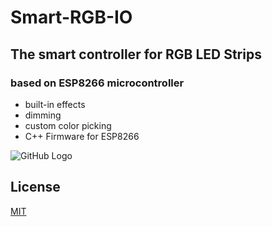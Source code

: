 # Smart-RGB-IO
## The smart controller for RGB LED Strips 
### based on **ESP8266** microcontroller

- built-in effects
- dimming
- custom color picking
- C++ Firmware for ESP8266


![GitHub Logo](https://i.ibb.co/P474rBD/Captura-de-tela-2019-12-13-14-38-29.png)

## License
[MIT](https://choosealicense.com/licenses/mit/)


